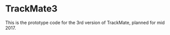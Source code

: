 TrackMate3
==========

This is the prototype code for the 3rd version of TrackMate, planned for mid 2017.
